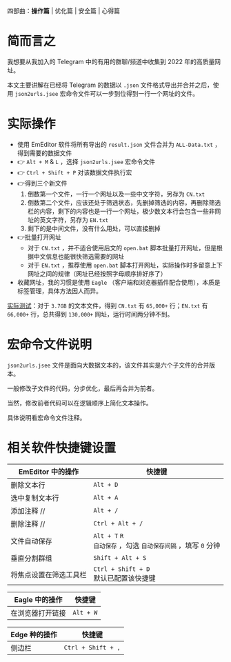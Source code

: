 四部曲：**操作篇** | 优化篇 | 安全篇 | 心得篇

<!--more-->

# 简而言之

我想要从我加入的 Telegram 中的有用的群聊/频道中收集到 2022 年的高质量网址。

本文主要讲解在已经将 Telegram 的数据以 `.json` 文件格式导出并合并之后，使用 `json2urls.jsee` 宏命令文件可以一步到位得到一行一个网址的文件。

# 实际操作

- 使用 EmEditor 软件将所有导出的 `result.json` 文件合并为 `ALL-Data.txt` ，得到需要的数据文件
- 👉 `Alt + M` & `L` ，选择 `json2urls.jsee` 宏命令文件
- 👉 `Ctrl + Shift + P` 对该数据文件执行宏
- 👉得到三个新文件
  1. 倒数第一个文件，一行一个网址以及一些中文字符，另存为 `CN.txt`
  2. 倒数第二个文件，应该还处于筛选状态，先删掉筛选的内容，再删除筛选栏的内容，剩下的内容也是一行一个网址，极少数文本行会包含一些非网址的英文字符，另存为 `EN.txt`
  3. 剩下的是中间文件，没有什么用处，可以直接删掉
- 👉批量打开网址
  - 对于 `CN.txt` ，并不适合使用后文的 `open.bat` 脚本批量打开网址，但是根据中文信息也能很快筛选需要的网址
  - 对于 `EN.txt` ，推荐使用 `open.bat` 脚本打开网址，实际操作时多留意上下网址之间的规律（网址已经按照字母顺序排好序了）
- 收藏网址，我的习惯是使用 `Eagle` （客户端和浏览器插件配合使用），本质是标签管理，具体方法因人而异。

[实际测试](https://www.bilibili.com/video/BV1a24y1J7oM)：对于 `3.7GB` 的文本文件，得到 `CN.txt` 有 `65,000+` 行；`EN.txt` 有 `66,000+` 行，总共得到 `130,000+` 网址，运行时间两分钟不到。

# 宏命令文件说明

`json2urls.jsee` 文件是面向大数据文本的，该文件其实是六个子文件的合并版本。

一般修改子文件的代码，分步优化，最后再合并为前者。

当然，修改前者代码可以在逻辑顺序上简化文本操作。

具体说明看宏命令文件注释。

# 相关软件快捷键设置

| EmEditor 中的操作      | 快捷键                                                       |
| ---------------------- | ------------------------------------------------------------ |
| 删除文本行             | `Alt + D`                                                    |
| 选中复制文本行         | `Alt + A`                                                    |
| 添加注释 //            | `Alt + /`                                                    |
| 删除注释 //            | `Ctrl + Alt + /`                                             |
| 文件自动保存           | `Alt + T` `R` <br />`自动保存` ，勾选 `自动保存间隔` ，填写 `0` 分钟 |
| 垂直分割群组           | `Shift + Alt + S`                                            |
| 将焦点设置在筛选工具栏 | `Ctrl + Shift + D` <br />默认已配置该快捷键                  |



| Eagle 中的操作   | 快捷键    |
| ---------------- | --------- |
| 在浏览器打开链接 | `Alt + W` |



| Edge 种的操作 | 快捷键             |
| ------------- | ------------------ |
| 侧边栏        | `Ctrl + Shift + ,` |

